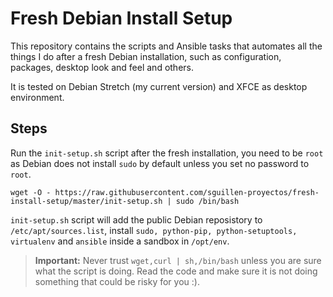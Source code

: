 Fresh Debian Install Setup
==========================

This repository contains the scripts and Ansible tasks that automates all the things I do after a fresh Debian installation, such as configuration, packages, desktop look and feel and others.

It is tested on Debian Stretch (my current version) and XFCE as desktop environment.

## Steps
Run the `init-setup.sh` script after the fresh installation, you need to be `root` as Debian does not install `sudo` by default unless you set no password to `root`.

```
wget -O - https://raw.githubusercontent.com/sguillen-proyectos/fresh-install-setup/master/init-setup.sh | sudo /bin/bash
```

`init-setup.sh` script will add the public Debian reposistory to `/etc/apt/sources.list`, install `sudo, python-pip, python-setuptools, virtualenv` and `ansible` inside a sandbox in `/opt/env`.

> **Important:** Never trust `wget,curl | sh,/bin/bash` unless you are sure what the script is doing. Read the code and make sure it is not doing something that could be risky for you :).
